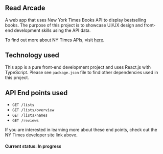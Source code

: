 ## Read Arcade

A web app that uses New York Times Books API to display bestselling books. The purpose of this project is to showcase
UI/UX design and front-end development skills using the API data.

To find out more about NY Times APIs, visit [here](https://developer.nytimes.com/).

## Technology used

This app is a pure front-end development project and uses React.js with TypeScript. Please see `package.json` file to
find other dependencies used in this project.

## API End points used

- `GET /lists`
- `GET /lists/overview`
- `GET /lists/names`
- `GET /reviews`

If you are interested in learning more about these end points, check out the NY Times developer site link above.

#### Current status: In progress
